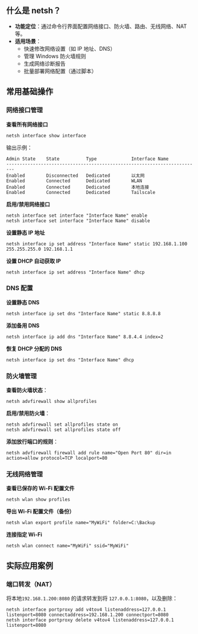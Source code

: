 ## 什么是 netsh？

- **功能定位**：通过命令行界面配置网络接口、防火墙、路由、无线网络、NAT 等。
- **适用场景**：
  - 快速修改网络设置（如 IP 地址、DNS）
  - 管理 Windows 防火墙规则
  - 生成网络诊断报告
  - 批量部署网络配置（通过脚本）

## 常用基础操作

### 网络接口管理

**查看所有网络接口**

```shell
netsh interface show interface
```

输出示例：

```text
Admin State    State          Type             Interface Name
-------------------------------------------------------------------------
Enabled        Disconnected   Dedicated        以太网
Enabled        Connected      Dedicated        WLAN
Enabled        Connected      Dedicated        本地连接
Enabled        Connected      Dedicated        Tailscale
```

**启用/禁用网络接口**

```shell
netsh interface set interface "Interface Name" enable
netsh interface set interface "Interface Name" disable
```

**设置静态 IP 地址**

```shell
netsh interface ip set address "Interface Name" static 192.168.1.100 255.255.255.0 192.168.1.1
```

**设置 DHCP 自动获取 IP**

```shell
netsh interface ip set address "Interface Name" dhcp
```

### **DNS 配置**

**设置静态 DNS**

```shell
netsh interface ip set dns "Interface Name" static 8.8.8.8
```

**添加备用 DNS**

```shell
netsh interface ip add dns "Interface Name" 8.8.4.4 index=2
```

**恢复 DHCP 分配的 DNS**

```shell
netsh interface ip set dns "Interface Name" dhcp
```

### **防火墙管理**

**查看防火墙状态**：

```shell
netsh advfirewall show allprofiles
```

**启用/禁用防火墙**：

```shell
netsh advfirewall set allprofiles state on
netsh advfirewall set allprofiles state off
```

**添加放行端口的规则**：

```shell
netsh advfirewall firewall add rule name="Open Port 80" dir=in action=allow protocol=TCP localport=80
```

### **无线网络管理**

**查看已保存的 Wi-Fi 配置文件**

```shell
netsh wlan show profiles
```

**导出 Wi-Fi 配置文件（备份）**

```shell
netsh wlan export profile name="MyWiFi" folder=C:\Backup
```

**连接指定 Wi-Fi**

```shell
netsh wlan connect name="MyWiFi" ssid="MyWiFi"
```

## **实际应用案例**

### **端口转发（NAT）**

将本地`192.168.1.200:8080` 的请求转发到将 `127.0.0.1:8080`，以及删除：

```shell
netsh interface portproxy add v4tov4 listenaddress=127.0.0.1 listenport=8080 connectaddress=192.168.1.200 connectport=8080
netsh interface portproxy delete v4tov4 listenaddress=127.0.0.1 listenport=8080
```

